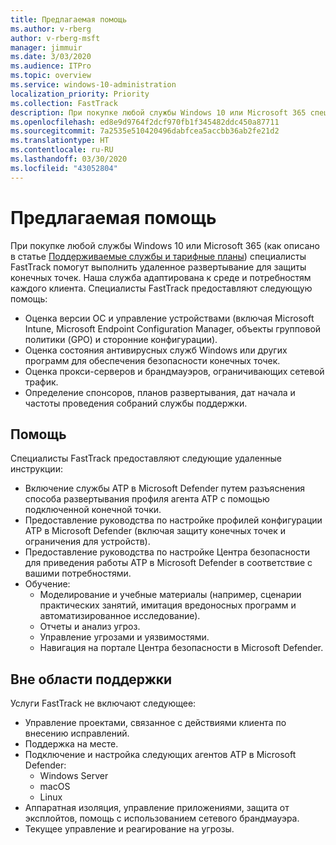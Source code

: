 ```yaml
---
title: Предлагаемая помощь
ms.author: v-rberg
author: v-rberg-msft
manager: jimmuir
ms.date: 3/03/2020
ms.audience: ITPro
ms.topic: overview
ms.service: windows-10-administration
localization_priority: Priority
ms.collection: FastTrack
description: При покупке любой службы Windows 10 или Microsoft 365 специалисты FastTrack помогут выполнить удаленное развертывание для защиты конечных точек. Наша служба адаптирована к среде и потребностям каждого клиента.
ms.openlocfilehash: ed8e9d9764f2dcf970fb1f345482ddc450a87711
ms.sourcegitcommit: 7a2535e510420496dabfcea5accbb36ab2fe21d2
ms.translationtype: HT
ms.contentlocale: ru-RU
ms.lasthandoff: 03/30/2020
ms.locfileid: "43052804"
---
```

# <a name="assistance-offered"></a>Предлагаемая помощь  

При покупке любой службы Windows 10 или Microsoft 365 (как описано в статье [Поддерживаемые службы и тарифные планы](M365-eligible-services-and-plans.md)) специалисты FastTrack помогут выполнить удаленное развертывание для защиты конечных точек. Наша служба адаптирована к среде и потребностям каждого клиента. Специалисты FastTrack предоставляют следующую помощь:
- Оценка версии ОС и управление устройствами (включая Microsoft Intune, Microsoft Endpoint Configuration Manager, объекты групповой политики (GPO) и сторонние конфигурации).
- Оценка состояния антивирусных служб Windows или других программ для обеспечения безопасности конечных точек.
- Оценка прокси-серверов и брандмауэров, ограничивающих сетевой трафик.
- Определение спонсоров, планов развертывания, дат начала и частоты проведения собраний службы поддержки.

## <a name="assistance"></a>Помощь

Специалисты FastTrack предоставляют следующие удаленные инструкции:
- Включение службы ATP в Microsoft Defender путем разъяснения способа развертывания профиля агента ATP с помощью подключенной конечной точки.
- Предоставление руководства по настройке профилей конфигурации ATP в Microsoft Defender (включая защиту конечных точек и ограничения для устройств).
- Предоставление руководства по настройке Центра безопасности для приведения работы ATP в Microsoft Defender в соответствие с вашими потребностями.
- Обучение:
    - Моделирование и учебные материалы (например, сценарии практических занятий, имитация вредоносных программ и автоматизированное исследование).
    - Отчеты и анализ угроз.
    - Управление угрозами и уязвимостями.
    - Навигация на портале Центра безопасности в Microsoft Defender.

## <a name="out-of-scope"></a>Вне области поддержки

Услуги FastTrack не включают следующее:
- Управление проектами, связанное с действиями клиента по внесению исправлений.
- Поддержка на месте.
- Подключение и настройка следующих агентов ATP в Microsoft Defender:
   - Windows Server
   - macOS
   - Linux
- Аппаратная изоляция, управление приложениями, защита от эксплойтов, помощь с использованием сетевого брандмауэра.
- Текущее управление и реагирование на угрозы.
